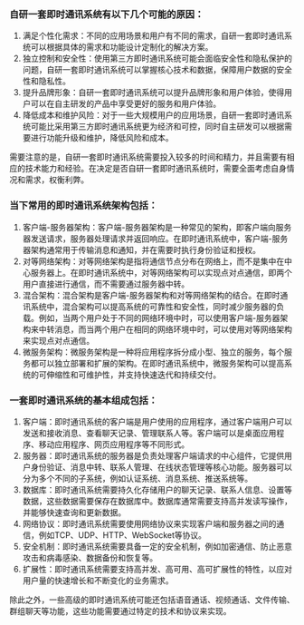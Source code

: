 ### 自研一套即时通讯系统有以下几个可能的原因：

1. 满足个性化需求：不同的应用场景和用户有不同的需求，自研一套即时通讯系统可以根据具体的需求和功能设计定制化的解决方案。
2. 独立控制和安全性：使用第三方即时通讯系统可能会面临安全性和隐私保护的问题，自研一套即时通讯系统可以掌握核心技术和数据，保障用户数据的安全性和隐私性。
3. 提升品牌形象：自研一套即时通讯系统可以提升品牌形象和用户体验，使得用户可以在自主研发的产品中享受更好的服务和用户体验。
4. 降低成本和维护风险：对于一些大规模用户的应用场景，自研一套即时通讯系统可能比采用第三方即时通讯系统更为经济和可控，同时自主研发可以根据需要进行功能升级和维护，降低风险和成本。

需要注意的是，自研一套即时通讯系统需要投入较多的时间和精力，并且需要有相应的技术能力和经验。在决定是否自研一套即时通讯系统时，需要全面考虑自身情况和需求，权衡利弊。

### 当下常用的即时通讯系统架构包括：

1. 客户端-服务器架构：客户端-服务器架构是一种常见的架构，即客户端向服务器发送请求，服务器处理请求并返回响应。在即时通讯系统中，客户端-服务器架构通常用于传输消息和通知，并在需要时执行身份验证和授权。
2. 对等网络架构：对等网络架构是指将通信节点分布在网络上，而不是集中在中心服务器上。在即时通讯系统中，对等网络架构可以实现点对点通信，即两个用户直接进行通信，而不需要通过服务器中转。
3. 混合架构：混合架构是客户端-服务器架构和对等网络架构的结合。在即时通讯系统中，混合架构可以提高系统的可靠性和安全性，同时减少服务器的负载。例如，当两个用户处于不同的网络环境中时，可以使用客户端-服务器架构来中转消息，而当两个用户在相同的网络环境中时，可以使用对等网络架构来实现点对点通信。
4. 微服务架构：微服务架构是一种将应用程序拆分成小型、独立的服务，每个服务都可以独立部署和扩展的架构。在即时通讯系统中，微服务架构可以提高系统的可伸缩性和可维护性，并支持快速迭代和持续交付。

### 一套即时通讯系统的基本组成包括：

1. 客户端：即时通讯系统的客户端是用户使用的应用程序，通过客户端用户可以发送和接收消息、查看聊天记录、管理联系人等。客户端可以是桌面应用程序、移动应用程序、网页应用程序等不同形式。
2. 服务器：即时通讯系统的服务器是负责处理客户端请求的中心组件，它提供用户身份验证、消息中转、联系人管理、在线状态管理等核心功能。服务器可以分为多个不同的子系统，例如认证系统、消息系统、推送系统等。
3. 数据库：即时通讯系统需要持久化存储用户的聊天记录、联系人信息、设置等数据，这些数据需要保存在数据库中。数据库通常需要支持高并发读写操作，并能够快速查询和更新数据。
4. 网络协议：即时通讯系统需要使用网络协议来实现客户端和服务器之间的通信，例如TCP、UDP、HTTP、WebSocket等协议。
5. 安全机制：即时通讯系统需要具备一定的安全机制，例如加密通信、防止恶意攻击和病毒感染、数据备份和恢复等。
6. 扩展性：即时通讯系统需要支持高并发、高可用、高可扩展性的特性，以应对用户量的快速增长和不断变化的业务需求。

除此之外，一些高级的即时通讯系统可能还包括语音通话、视频通话、文件传输、群组聊天等功能，这些功能需要通过特定的技术和协议来实现。
